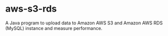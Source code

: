 # aws-s3-rds
A Java program to upload data to Amazon AWS S3 and Amazon AWS RDS (MySQL) instance and measure performance.
